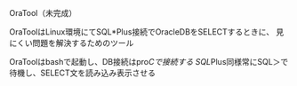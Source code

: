 OraTool（未完成）

OraToolはLinux環境にてSQL*Plus接続でOracleDBをSELECTするときに、
見にくい問題を解決するためのツール

OraToolはbashで起動し、DB接続はpro*Cで接続する
SQL*Plus同様常にSQL＞で待機し、SELECT文を読み込み表示させる
